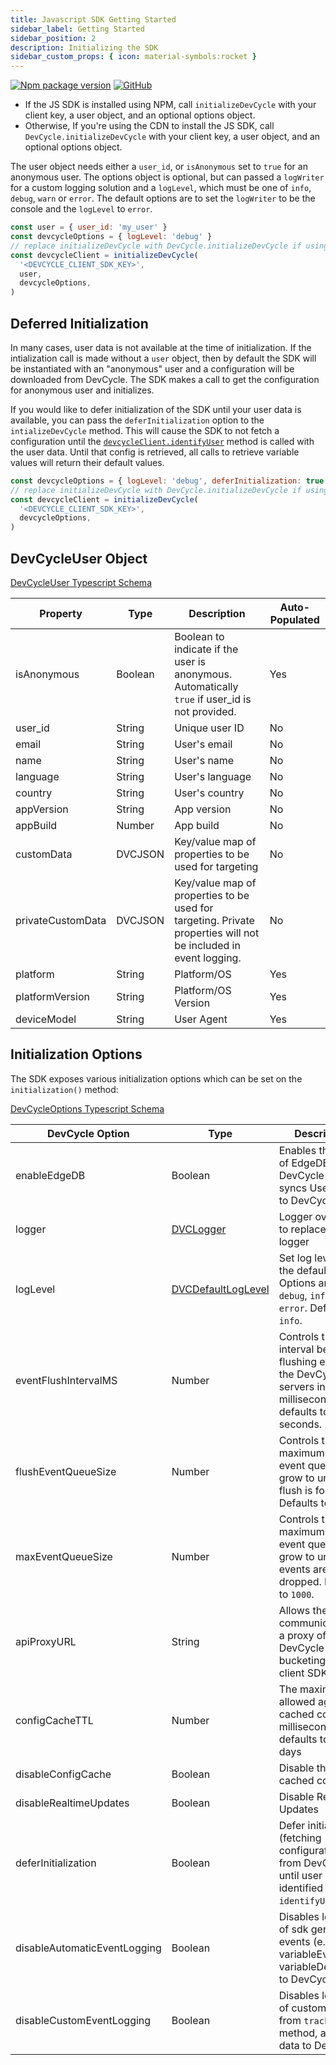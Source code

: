 ```yaml
---
title: Javascript SDK Getting Started
sidebar_label: Getting Started
sidebar_position: 2
description: Initializing the SDK
sidebar_custom_props: { icon: material-symbols:rocket }
---
```


[![Npm package version](https://badgen.net/npm/v/@devcycle/js-client-sdk)](https://www.npmjs.com/package/@devcycle/js-client-sdk)
[![GitHub](https://img.shields.io/github/stars/devcyclehq/js-sdks.svg?style=social&label=Star&maxAge=2592000)](https://github.com/devcyclehq/js-sdks)

[//]: # 'wizard-initialize-start'

- If the JS SDK is installed using NPM, call `initializeDevCycle` with your client key, a user object, and an optional options object.
- Otherwise, If you're using the CDN to install the JS SDK, call `DevCycle.initializeDevCycle` with your client key, a user object, and an optional options object.

The user object needs either a `user_id`, or `isAnonymous` set to `true` for an anonymous user. The options object is optional,
but can passed a `logWriter` for a custom logging solution and a `logLevel`, which must be one of `info`, `debug`, `warn` or `error`.
The default options are to set the `logWriter` to be the console and the `logLevel` to `error`.

```javascript
const user = { user_id: 'my_user' }
const devcycleOptions = { logLevel: 'debug' }
// replace initializeDevCycle with DevCycle.initializeDevCycle if using the CDN
const devcycleClient = initializeDevCycle(
  '<DEVCYCLE_CLIENT_SDK_KEY>',
  user,
  devcycleOptions,
)
```

[//]: # 'wizard-initialize-end'

## Deferred Initialization

In many cases, user data is not available at the time of initialization. If the intialization call is made without a
`user` object, then by default the SDK will be instantiated with an "anonymous" user and a configuration will be
downloaded from DevCycle. The SDK makes a call to get the configuration for anonymous user and initializes.

If you would like to defer initialization of the SDK until your user data is available, you can pass the
`deferInitialization` option to the `intializeDevCycle` method. This will cause the SDK to not fetch a configuration until the
[`devcycleClient.identifyUser`](/sdk/client-side-sdks/javascript/javascript-usage#identifying-user) method is called with the user data.
Until that config is retrieved, all calls
to retrieve variable values will return their default values.

```js
const devcycleOptions = { logLevel: 'debug', deferInitialization: true }
// replace initializeDevCycle with DevCycle.initializeDevCycle if using the CDN
const devcycleClient = initializeDevCycle(
  '<DEVCYCLE_CLIENT_SDK_KEY>',
  devcycleOptions,
)
```

## DevCycleUser Object

[DevCycleUser Typescript Schema](https://github.com/search?q=repo%3ADevCycleHQ%2Fjs-sdks+export+interface+DevCycleUser+language%3ATypeScript+path%3A*types.ts&type=code)

| Property          | Type    | Description                                                                                                     | Auto-Populated |
| ----------------- | ------- | --------------------------------------------------------------------------------------------------------------- | -------------- |
| isAnonymous       | Boolean | Boolean to indicate if the user is anonymous. Automatically `true` if user_id is not provided.                                                                    | Yes             |
| user_id           | String  | Unique user ID                                                                                                  | No             |
| email             | String  | User's email                                                                                                    | No             |
| name              | String  | User's name                                                                                                     | No             |
| language          | String  | User's language                                                                                                 | No             |
| country           | String  | User's country                                                                                                  | No             |
| appVersion        | String  | App version                                                                                                     | No             |
| appBuild          | Number  | App build                                                                                                       | No             |
| customData        | DVCJSON | Key/value map of properties to be used for targeting                                                            | No             |
| privateCustomData | DVCJSON | Key/value map of properties to be used for targeting. Private properties will not be included in event logging. | No             |
| platform          | String  | Platform/OS                                                                                                     | Yes            |
| platformVersion   | String  | Platform/OS Version                                                                                             | Yes            |
| deviceModel       | String  | User Agent                                                                                                      | Yes            |

## Initialization Options

The SDK exposes various initialization options which can be set on the `initialization()` method:

[DevCycleOptions Typescript Schema](https://github.com/search?q=repo%3ADevCycleHQ%2Fjs-sdks+export+interface+DevCycleOptions+language%3ATypeScript+path%3A*types.ts&type=code)

| DevCycle Option              | Type                                                                                                     | Description                                                                                                    |
| ---------------------------- | -------------------------------------------------------------------------------------------------------- | -------------------------------------------------------------------------------------------------------------- |
| enableEdgeDB                 | Boolean                                                                                                  | Enables the usage of EdgeDB for DevCycle that syncs User Data to DevCycle.                                     |
| logger                       | [DVCLogger](https://github.com/DevCycleHQ/js-sdks/blob/main/lib/shared/types/src/logger.ts#L2)           | Logger override to replace default logger                                                                      |
| logLevel                     | [DVCDefaultLogLevel](https://github.com/DevCycleHQ/js-sdks/blob/main/lib/shared/types/src/logger.ts#L12) | Set log level of the default logger. Options are: `debug`, `info`, `warn`, `error`. Defaults to `info`.        |
| eventFlushIntervalMS         | Number                                                                                                   | Controls the interval between flushing events to the DevCycle servers in milliseconds, defaults to 10 seconds. |
| flushEventQueueSize          | Number                                                                                                   | Controls the maximum size the event queue can grow to until a flush is forced. Defaults to `100`.              |
| maxEventQueueSize            | Number                                                                                                   | Controls the maximum size the event queue can grow to until events are dropped. Defaults to `1000`.            |
| apiProxyURL                  | String                                                                                                   | Allows the SDK to communicate with a proxy of DevCycle bucketing API / client SDK API.                         |
| configCacheTTL               | Number                                                                                                   | The maximum allowed age of a cached config in milliseconds, defaults to 30 days                                 |
| disableConfigCache           | Boolean                                                                                                  | Disable the use of cached configs                                                                              |
| disableRealtimeUpdates       | Boolean                                                                                                  | Disable Realtime Updates                                                                                       |
| deferInitialization          | Boolean                                                                                                       | Defer initialization (fetching configuration from DevCycle) until user is identified with `identifyUser` call  |
| disableAutomaticEventLogging | Boolean                                                                                                  | Disables logging of sdk generated events (e.g. variableEvaluated, variableDefaulted) to DevCycle.              |
| disableCustomEventLogging    | Boolean                                                                                                  | Disables logging of custom events, from `track()` method, and user data to DevCycle.                           |
